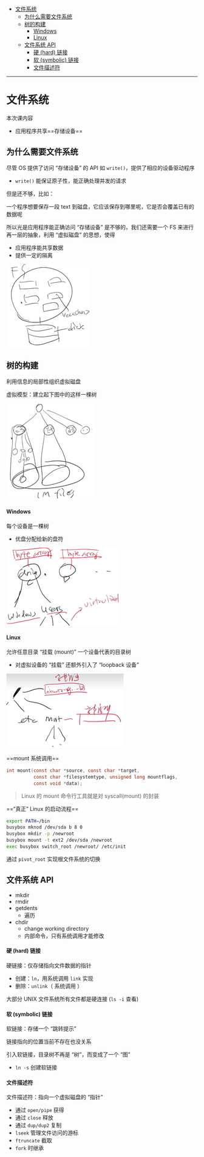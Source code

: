 - [文件系统](#文件系统)
  - [为什么需要文件系统](#为什么需要文件系统)
  - [树的构建](#树的构建)
      - [Windows](#windows)
      - [Linux](#linux)
  - [文件系统 API](#文件系统-api)
      - [硬 (hard) 链接](#硬-hard-链接)
      - [软 (symbolic) 链接](#软-symbolic-链接)
      - [文件描述符](#文件描述符)

---

# 文件系统

本次课内容

- 应用程序共享==存储设备==

## 为什么需要文件系统

尽管 OS 提供了访问 “存储设备” 的 API 如 `write()`，提供了相应的设备驱动程序

- `write()` 能保证原子性，能正确处理并发的请求

但是还不够，比如：

一个程序想要保存一段 text 到磁盘，它应该保存到哪里呢，它是否会覆盖已有的数据呢

所以光是应用程序能正确访问 “存储设备” 是不够的，我们还需要一个 FS 来进行再一层的抽象，利用 “虚拟磁盘” 的思想，使得

- 应用程序能共享数据
- 提供一定的隔离

![](image/2023-10-21-19-01-13.png)

## 树的构建

利用信息的局部性组织虚拟磁盘

虚拟模型：建立起下图中的这样一棵树

![](image/2023-10-22-12-58-22.png)

#### Windows

每个设备是一棵树

- 优盘分配给新的盘符

![](image/2023-10-22-13-05-26.png)

#### Linux

允许任意目录 “挂载 (mount)” 一个设备代表的目录树

- 对虚拟设备的 “挂载” 还额外引入了 “loopback 设备”

![](image/2023-10-22-13-04-48.png)

==mount 系统调用==

```c
int mount(const char *source, const char *target,
          const char *filesystemtype, unsigned long mountflags,
          const void *data);
```

> Linux 的 mount 命令行工具就是对 syscall(mount) 的封装

==“真正” Linux 的启动流程==

```bash
export PATH=/bin
busybox mknod /dev/sda b 8 0
busybox mkdir -p /newroot
busybox mount -t ext2 /dev/sda /newroot
exec busybox switch_root /newroot/ /etc/init
```

通过 `pivot_root` 实现根文件系统的切换

## 文件系统 API

- mkdir
- rmdir
- getdents
  - 遍历
- chdir 
  - change working directory
  - 内部命令，只有系统调用才能修改

#### 硬 (hard) 链接

硬链接：仅存储指向文件数据的指针

- 创建：`ln`，用系统调用 `link` 实现 
- 删除：`unlink`（ 系统调用 ）

大部分 UNIX 文件系统所有文件都是硬连接 (`ls -i` 查看)

#### 软 (symbolic) 链接

软链接：存储一个 “跳转提示”

链接指向的位置当前不存在也没关系

引入软链接，目录树不再是 “树”，而变成了一个 “图”

- `ln -s` 创建软链接

#### 文件描述符

文件描述符：指向一个虚拟磁盘的 “指针”

- 通过 `open/pipe` 获得
- 通过 `close` 释放
- 通过 `dup/dup2` 复制
- `lseek` 管理文件访问的游标
- `ftruncate` 截取
- `fork` 时继承